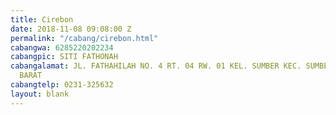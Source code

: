 ```yaml
---
title: Cirebon
date: 2018-11-08 09:08:00 Z
permalink: "/cabang/cirebon.html"
cabangwa: 6285220202234
cabangpic: SITI FATHONAH
cabangalamat: JL. FATHAHILAH NO. 4 RT. 04 RW. 01 KEL. SUMBER KEC. SUMBER CIREBON JAWA
  BARAT
cabangtelp: 0231-325632
layout: blank
---
```


